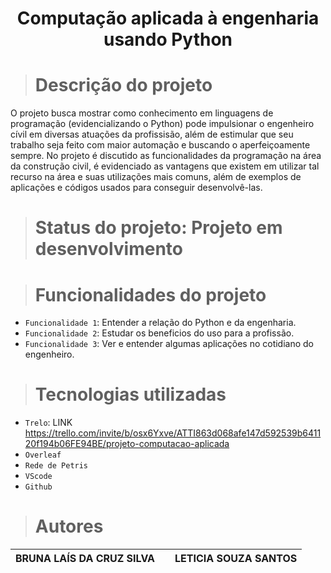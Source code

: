 <h1 align="center"> Computação aplicada à engenharia usando Python </h1>


> # Descrição do projeto #
O projeto busca mostrar como conhecimento em linguagens de programação (evidencializando o Python) pode impulsionar o engenheiro cívil em diversas atuações da profissisão, além de estimular que seu trabalho seja feito com maior automação e buscando o aperfeiçoamente sempre.
No projeto é discutido as funcionalidades da programação na área da construção civil, é evidenciado as vantagens que existem em utilizar tal recurso na área e suas utilizações mais comuns, além de exemplos de aplicações e códigos usados para conseguir desenvolvê-las.


> # Status do projeto:                                     Projeto em desenvolvimento

> #  Funcionalidades do projeto
- `Funcionalidade 1`: Entender a relação do Python e da engenharia.
- `Funcionalidade 2`: Estudar os beneficios do uso para a profissão. 
- `Funcionalidade 3`: Ver e entender algumas aplicações no cotidiano do engenheiro.

> # Tecnologias utilizadas
- `Trelo`: LINK https://trello.com/invite/b/osx6Yxve/ATTI863d068afe147d592539b641120f194b06FE94BE/projeto-computacao-aplicada
- `Overleaf`
- `Rede de Petris`
- `VScode`
- `Github`

># Autores

|BRUNA LAÍS DA CRUZ SILVA|  |  LETICIA SOUZA SANTOS |
| :---: | :---: | :---: |
